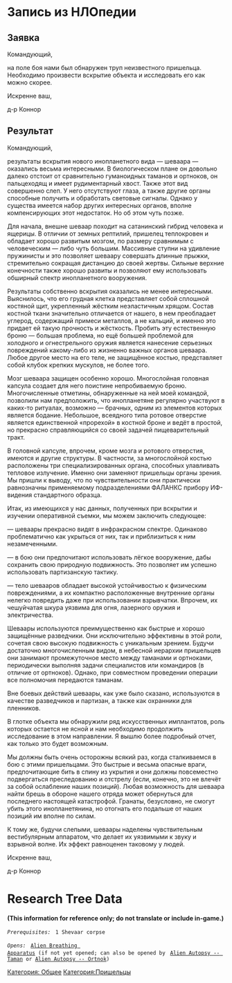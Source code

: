 # Запись из НЛОпедии

## Заявка

Командующий,

на поле боя нами был обнаружен труп неизвестного пришельца. Необходимо
произвести вскрытие объекта и исследовать его как можно скорее.

Искренне ваш,

д-р Коннор

## Результат

Командующий,

результаты вскрытия нового инопланетного вида — шеваара — оказались
весьма интересными. В биологическом плане он довольно далеко отстоит от
сравнительно гуманоидных таманов и ортноков, он пальцеходящ и имеет
рудиментарный хвост. Также этот вид совершенно слеп. У него отсутствуют
глаза, а также другие органы способные получить и обработать световые
сигналы. Однако у существа имеется набор других интересных органов,
вполне компенсирующих этот недостаток. Но об этом чуть позже.

Для начала, внешне шеваар походит на сатанинский гибрид человека и
ящерицы. В отличии от земных рептилий, пришелец теплокровен и обладает
хорошо развитым мозгом, по размеру сравнимым с человеческим — либо чуть
большим. Массивные ступни на удивление пружинисты и это позволяет
шеваару совершать длинные прыжки, стремительно сокращая дистанцию до
своей жертвы. Сильные верхние конечности также хорошо развиты и
позволяют ему использовать обширный спектр инопланетного вооружения.

Результаты собственно вскрытия оказались не менее интересными.
Выяснилось, что его грудная клетка представляет собой сплошной костяной
щит, укрепленный жёстким неэластичным хрящом. Состав костной ткани
значительно отличается от нашего, в нем преобладает углерод, содержащий
примеси металлов, а не кальций, и именно это придает ей такую прочность
и жёсткость. Пробить эту естественную броню — большая проблема, но ещё
большей проблемой для холодного и огнестрельного оружия является
нанесение серьезных повреждений какому-либо из жизненно важных органов
шеваара. Любое другое место на его теле, не защищённое костью,
представляет собой клубок крепких мускулов, не более того.

Мозг шеваара защищен особенно хорошо. Многослойная головная капсула
создает для него поистине непробиваемую броню. Многочисленные отметины,
обнаруженные на ней моей командой, позволили нам предположить, что
инопланетяне регулярно участвуют в каких-то ритуалах, возможно —
брачных, одним из элементов которых является бодание. Небольшое,
всеядного типа ротовое отверстие является единственной «прорехой» в
костной броне и ведёт в простой, но прекрасно справляющийся со своей
задачей пищеварительный тракт.

В головной капсуле, впрочем, кроме мозга и ротового отверстия, имеются и
другие структуры. В частности, за многослойной костью расположены три
специализированных органа, способных улавливать тепловое излучение.
Именно они заменяют пришельцы органы зрения. Мы пришли к выводу, что по
чувствительности они практически равнозначны применяемому
подразделениями ФАЛАНКС прибору ИФ-видения стандартного образца.

Итак, из имеющихся у нас данных, полученных при вскрытии и изучении
оперативной съемки, мы можем заключить следующее:

— шеваары прекрасно видят в инфракрасном спектре. Одинаково
проблематично как укрыться от них, так и приблизиться к ним
незамеченными.

— в бою они предпочитают использовать лёгкое вооружение, дабы сохранить
свою природную подвижность. Это позволяет им успешно использовать
партизанскую тактику.

— тело шевааров обладает высокой устойчивостью к физическим
повреждениями, а их компактно расположенные внутренние органы нелегко
повредить даже при использовании взрывчатки. Впрочем, их чешуйчатая
шкура уязвима для огня, лазерного оружия и электричества.

Шеваары используются преимущественно как быстрые и хорошо защищённые
разведчики. Они исключительно эффективны в этой роли, сочетая свою
высокую подвижность с уникальным зрением. Будучи достаточно
многочисленным видом, в небесной иерархии пришельцев они занимают
промежуточное место между таманами и ортноками, периодически выполняя
задачи специалистов или командиров (в отличие от ортноков). Однако, при
совместном проведении операции все полномочия передаются таманам.

Вне боевых действий шеваары, как уже было сказано, используются в
качестве разведчиков и партизан, а также как охранники для пленников.

В глотке объекта мы обнаружили ряд искусственных имплантатов, роль
которых остается не ясной и нам необходимо продолжить исследование в
этом направлении. Я вышлю более подробный отчет, как только это будет
возможным.

Мы должны быть очень осторожны всякий раз, когда сталкиваемся в бою с
этими пришельцами. Это быстрые и весьма опасные враги, предпочитающие
бить в спину из укрытия и они должны повсеместно подвергаться
преследованию и отстрелу (если, конечно, это не влечёт за собой
ослабление наших позиций). Любая возможность для шеваара найти брешь в
обороне нашего отряда может обернуться для последнего настоящей
катастрофой. Гранаты, безусловно, не смогут убить этого инопланетянина,
но отогнать его подальше от наших позиций им вполне по силам.

К тому же, будучи слепыми, шеваары наделены чувствительным вестибулярным
аппаратом, что делает их уязвимыми к звуку и взрывной волне. Их эффект
равноценен таковому у людей.

Искренне ваш,

д-р Коннор

# Research Tree Data

**(This information for reference only; do not translate or include
in-game.)**

*`Prerequisites:`*
` 1 Shevaar corpse`

*`Opens:`*
` `[`Alien Breathing Apparatus`](Research/Alien_Breathing_Apparatus "wikilink")` (if not yet opened; can also be opened by`
` `[`Alien Autopsy -- Taman`](Aliens/Taman "wikilink")` or `[`Alien Autopsy -- Ortnok`](Aliens/Ortnok "wikilink")`)`

[Категория: Общее](Категория:_Общее "wikilink")
[Категория:Пришельцы](Категория:Пришельцы "wikilink")
